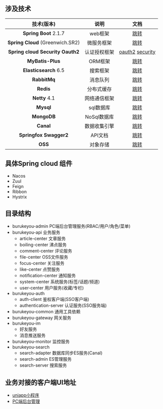 
## 涉及技术

|               技术(版本)                |          说明          |                             文档                             |
| :-------------------------------------: | :--------------------: | :----------------------------------------------------------: |
|          **Spring Boot** 2.1.7          | web框架 | [跳转](https://docs.spring.io/spring-boot/docs/2.1.4.RELEASE/reference/html/index.html) |
|   **Spring Cloud**   (Greenwich.SR2)    |       微服务框架       | [跳转](https://cloud.spring.io/spring-cloud-static/Greenwich.SR4/multi/multi_spring-cloud.html) |
| **Spring cloud Security Oauth2** |      认证授权框架      | [oauth2](https://docs.spring.io/spring-security-oauth2-boot/docs/current/reference/htmlsingle/#boot-features-security-oauth2-authorization-server) [security](https://docs.spring.io/spring-security/site/docs/5.2.1.RELEASE/reference/htmlsingle/) |
|               **MyBatis-Plus**               |        ORM框架         |     [跳转](https://mp.baomidou.com/guide/)      |
|          **Elasticsearch** 6.5          |        搜索框架        | [跳转](https://www.elastic.co/guide/en/elasticsearch/reference/7.1/index.html) |
|              **RabbitMq**               |        消息队列        | [跳转](https://docs.spring.io/spring-boot/docs/2.1.4.RELEASE/reference/html/boot-features-messaging.html#boot-features-rabbitmq) |
|                **Redis**                |       分布式缓存       | [跳转](https://docs.spring.io/spring-data/redis/docs/current/reference/html/#) |
|              **Netty** 4.1              |      网络通信框架      |           [跳转](https://netty.io/wiki/index.html)           |
|                **Mysql**                |       sql数据库        | [跳转](https://docs.spring.io/spring-data/jpa/docs/2.2.4.RELEASE/reference/html/#preface) |
|               **MongoDB**               |      NoSql数据库       | [跳转](https://docs.spring.io/spring-data/mongodb/docs/2.2.4.RELEASE/reference/html/#preface) |
|              **Canal**               |      数据收集引擎      | [跳转](https://github.com/alibaba/canal/wiki) |
|         **Springfox Swagger2**          |        API文档         | [跳转](https://springfox.github.io/springfox/docs/current/#springfox-swagger-ui) |
|                 **OSS**                 |        对象存储        |  [跳转](https://help.aliyun.com/document_detail/31827.html)  |

## 具体Spring cloud 组件
*	Nacos
*	Zuul
*	Feign
*	Ribbon
*	Hystrix

## 目录结构
*	burukeyou-admin  PC端后台管理服务(RBAC/用户/角色/菜单)
*	burukeyou-api  业务服务
	*	article-center  文章服务
	*	boiling-center 沸点服务
	*	comment-center 评论服务
	*	file-center  OSS文件服务
	*	focus-center  关注服务
	*	like-center 点赞服务
	*	notification-center 通知服务
	*	system-center 系统服务(标签/话题/频道)
	*	user-center 用户服务(收藏/专栏)
*	burukeyou-auth
	*	auth-client   鉴权客户端(SSO客户端)
	*	authentication-server   认证服务(SSO服务端)
* burukeyou-common 通用工具依赖
* burukeyou-gateway 网关服务
* burukeyou-im
	*  好友服务
	* 消息推送服务
* burukeyou-monitor 监控服务
* burukeyou-search
	* 	 search-adapter 数据库同步ES服务(Canal)
	*   search-admin   ES管理服务
	*  search-server  搜索服务





## 业务对接的客户端UI地址
*	[uniapp小程序](https://github.com/burukeYou/burukeyou-mobile/tree/dev)
*	[PC端后台管理](https://github.com/burukeYou/burukeyou-admin/tree/master/burukeyou-admin)

